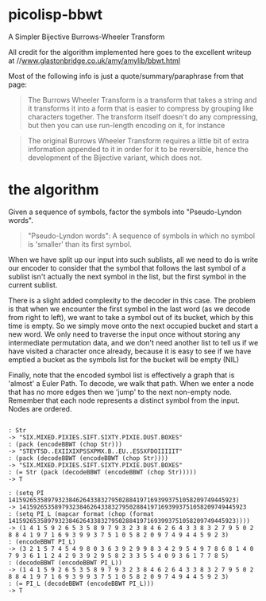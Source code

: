 # picolisp-bbwt
A Simpler Bijective Burrows-Wheeler Transform

All credit for the algorithm implemented here goes to the excellent writeup at //www.glastonbridge.co.uk/amy/amylib/bbwt.html

Most of the following info is just a quote/summary/paraphrase from that page:

> The Burrows Wheeler Transform is a transform that takes a string and it transforms it into a form that is easier to compress by grouping like characters together. The transform itself doesn't do any compressing, but then you can use run-length encoding on it, for instance

> The original Burrows Wheeler Transform requires a little bit of extra information appended to it in order for it to be reversible, hence the development of the Bijective variant, which does not.


# the algorithm

Given a sequence of symbols, factor the symbols into "Pseudo-Lyndon words".

> "Pseudo-Lyndon words": A sequence of symbols in which no symbol is 'smaller' than its first symbol.

When we have split up our input into such sublists, all we need to do is write our encoder to consider that the symbol that follows the last symbol of a sublist isn't actually the next symbol in the list, but the first symbol in the current sublist. 

There is a slight added complexity to the decoder in this case. The problem is that when we encounter the first symbol in the last word (as we decode from right to left), we want to take a symbol out of its bucket, which by this time is empty. So we simply move onto the next occupied bucket and start a new word. We only need to traverse the input once without storing any intermediate permutation data, and we don't need another list to tell us if we have visited a character once already, because it is easy to see if we have emptied a bucket as the symbols list for the bucket will be empty (NIL)

Finally, note that the encoded symbol list is effectively a graph that is 'almost' a Euler Path. To decode, we walk that path. When we enter a node that has no more edges then we 'jump' to the next non-empty node. Remember that each node represents a distinct symbol from the input. Nodes are ordered.

~~~~

: Str
-> "SIX.MIXED.PIXIES.SIFT.SIXTY.PIXIE.DUST.BOXES"
: (pack (encodeBBWT (chop Str)))             
-> "STEYTSD..EXIIXIXPSSXPMX.B..EU..ESSXFDOIIIIIT"
: (pack (decodeBBWT (encodeBBWT (chop Str))))
-> "SIX.MIXED.PIXIES.SIFT.SIXTY.PIXIE.DUST.BOXES"
: (= Str (pack (decodeBBWT (encodeBBWT (chop Str)))))
-> T

: (setq PI 1415926535897932384626433832795028841971693993751058209749445923)
-> 1415926535897932384626433832795028841971693993751058209749445923
: (setq PI_L (mapcar format (chop (format 1415926535897932384626433832795028841971693993751058209749445923))))
-> (1 4 1 5 9 2 6 5 3 5 8 9 7 9 3 2 3 8 4 6 2 6 4 3 3 8 3 2 7 9 5 0 2 8 8 4 1 9 7 1 6 9 3 9 9 3 7 5 1 0 5 8 2 0 9 7 4 9 4 4 5 9 2 3)
: (encodeBBWT PI_L)
-> (3 2 1 5 7 4 5 4 9 8 0 3 6 3 9 2 9 9 8 3 4 2 9 5 4 9 7 8 6 8 1 4 0 7 9 3 6 1 1 2 4 2 9 3 9 2 9 5 8 2 3 3 5 5 4 0 9 3 6 1 7 7 8 5)
: (decodeBBWT (encodeBBWT PI_L))
-> (1 4 1 5 9 2 6 5 3 5 8 9 7 9 3 2 3 8 4 6 2 6 4 3 3 8 3 2 7 9 5 0 2 8 8 4 1 9 7 1 6 9 3 9 9 3 7 5 1 0 5 8 2 0 9 7 4 9 4 4 5 9 2 3)
: (= PI_L (decodeBBWT (encodeBBWT PI_L)))
-> T

~~~~
